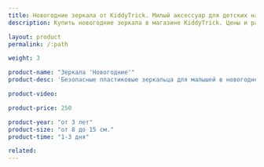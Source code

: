 ```yaml
---
title: Новогодние зеркала от KiddyTrick. Милый аксессуар для детских нарядов.
description: Купить новогодние зеркала в магазине KiddyTrick. Цены и размеры.

layout: product
permalink: /:path

weight: 3

product-name: "Зеркала 'Новогодние'"
product-desc: 'Безопасные пластиковые зеркальца для малышей в новогодней тематике. Зеркало можно использовать в качестве новогодней игрушки и повесить на елку. Перед использованием необходимо снять защитную пленочку.'

product-video:

product-price: 250

product-year: "от 3 лет"
product-size: "от 8 до 15 см."
product-time: "1-3 дня"

related:
---
```

	